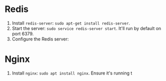 # Redis

1. Install `redis-server`: `sudo apt-get install redis-server`. 
2. Start the server: `sudo service redis-server start`. It'll run by default on port 6379.
2. Configure the Redis server: 

# Nginx

1. Install `nginx`: `sudo apt install nginx`. Ensure it's running t